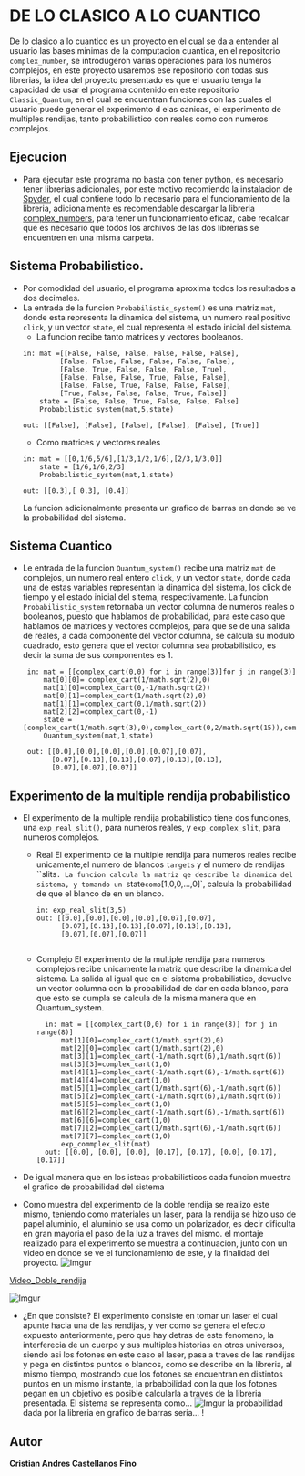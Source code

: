 # DE LO CLASICO A LO CUANTICO
De lo clasico a lo cuantico es un proyecto en el cual se da a entender al usuario las bases minimas de la computacion cuantica, en el repositorio `complex_number`, se introdugeron varias operaciones para los numeros complejos, en este proyecto usaremos ese repositorio con todas sus librerias, la idea del proyecto presentado es que el usuario tenga la capacidad de usar el programa contenido en este repositorio `Classic_Quantum`, en el cual se encuentran funciones con las cuales el usuario puede generar el experimento d elas canicas, el experimento de multiples rendijas, tanto probabilistico con reales como con numeros complejos.
## Ejecucion
+ Para ejecutar este programa no basta con tener python, es necesario tener librerias adicionales, por este motivo recomiendo la instalacion de [Spyder](https://www.spyder-ide.org/), el cual contiene todo lo necesario para el funcionamiento de la libreria, adicionalmente es recomendable descargar la libreria [complex_numbers](https://github.com/cristian2306/Complex_numbers), para tener un funcionamiento eficaz, cabe recalcar que es necesario que todos los archivos de las dos librerias se encuentren en una misma carpeta.

## Sistema Probabilistico.
+ Por comodidad del usuario, el programa aproxima todos los resultados a dos decimales.
+ La entrada de la funcion `Probabilistic_system()` es una matriz `mat`, donde esta representa la dinamica del sistema, un numero real positivo `click`, y un vector `state`, el cual representa el estado inicial del sistema.
   - La funcion recibe tanto matrices y vectores booleanos.
   ```
   in: mat =[[False, False, False, False, False, False],
            [False, False, False, False, False, False],
            [False, True, False, False, False, True],
            [False, False, False, True, False, False],
            [False, False, True, False, False, False],
            [True, False, False, False, True, False]] 
       state = [False, False, True, False, False, False]
       Probabilistic_system(mat,5,state)
  
  out: [[False], [False], [False], [False], [False], [True]]
   ```
  - Como matrices y vectores reales
  ```
  in: mat = [[0,1/6,5/6],[1/3,1/2,1/6],[2/3,1/3,0]]
      state = [1/6,1/6,2/3]
      Probabilistic_system(mat,1,state)
      
  out: [[0.3],[ 0.3], [0.4]]
  
  ```
  La funcion adicionalmente presenta un grafico de barras en donde se ve la probabilidad del sistema.
  
## Sistema Cuantico
+ Le entrada de la funcion `Quantum_system()` recibe una matriz `mat` de complejos, un numero real entero `click`, y un vector `state`, donde cada una de estas variables representan la dinamica del sistema, los click de tiempo y el estado inicial del sitema, respectivamente.
La funcion `Probabilistic_system` retornaba un vector columna de numeros reales o booleanos, puesto que hablamos de probabilidad, para este caso que hablamos de matrices y vectores complejos, para que se de una salida de reales, a cada componente del vector columna, se calcula su modulo cuadrado, esto genera que el vector columna sea probabilistico, es decir la suma de sus componentes es 1.
   ```
    in: mat = [[complex_cart(0,0) for i in range(3)]for j in range(3)]
        mat[0][0]= complex_cart(1/math.sqrt(2),0)
        mat[1][0]=complex_cart(0,-1/math.sqrt(2))
        mat[0][1]=complex_cart(1/math.sqrt(2),0)
        mat[1][1]=complex_cart(0,1/math.sqrt(2))
        mat[2][2]=complex_cart(0,-1)
        state = [complex_cart(1/math.sqrt(3),0),complex_cart(0,2/math.sqrt(15)),complex_cart(math.sqrt(2/5),0)]
        Quantum_system(mat,1,state)
        
    out: [[0.0],[0.0],[0.0],[0.0],[0.07],[0.07],
          [0.07],[0.13],[0.13],[0.07],[0.13],[0.13],
          [0.07],[0.07],[0.07]] 
   ```
## Experimento de la multiple rendija probabilistico
+ El experimento de la multiple rendija probabilistico tiene dos funciones, una `exp_real_slit()`, para numeros reales, y `exp_complex_slit`, para numeros complejos.
   - Real
      El experimento de la multiple rendija para numeros reales recibe unicamente,el numero de blancos `targets` y el numero de rendijas ``slits`. La funcion calcula la matriz qe describe la dinamica del sistema, y tomando un `state` como `[1,0,0,...,0]`, calcula la probabilidad de que el blanco de en un blanco.
      ```
      in: exp_real_slit(3,5)
      out: [[0.0],[0.0],[0.0],[0.0],[0.07],[0.07],
            [0.07],[0.13],[0.13],[0.07],[0.13],[0.13],
            [0.07],[0.07],[0.07]]
            
     ```
   - Complejo
      El experimento de la multiple rendija para numeros complejos recibe unicamente la matriz que describe la dinamica del sistema. La salida al igual que en el sistema probabilistico, devuelve un vector columna con la probabilidad de dar en cada blanco, para que esto se cumpla se calcula de la misma manera que en Quantum_system.
      
      ```
        in: mat = [[complex_cart(0,0) for i in range(8)] for j in range(8)]
            mat[1][0]=complex_cart(1/math.sqrt(2),0) 
            mat[2][0]=complex_cart(1/math.sqrt(2),0)
            mat[3][1]=complex_cart(-1/math.sqrt(6),1/math.sqrt(6))
            mat[3][3]=complex_cart(1,0)
            mat[4][1]=complex_cart(-1/math.sqrt(6),-1/math.sqrt(6))      
            mat[4][4]=complex_cart(1,0)
            mat[5][1]=complex_cart(1/math.sqrt(6),-1/math.sqrt(6))
            mat[5][2]=complex_cart(-1/math.sqrt(6),1/math.sqrt(6))
            mat[5][5]=complex_cart(1,0)
            mat[6][2]=complex_cart(-1/math.sqrt(6),-1/math.sqrt(6))
            mat[6][6]=complex_cart(1,0)
            mat[7][2]=complex_cart(1/math.sqrt(6),-1/math.sqrt(6))
            mat[7][7]=complex_cart(1,0)
            exp_commplex_slit(mat)
        out: [[0.0], [0.0], [0.0], [0.17], [0.17], [0.0], [0.17], [0.17]]
      ```
+ De igual manera que en los isteas probabilisticos cada funcion muestra el grafico de probabilidad del sistema   

+ Como muestra del experimento de la doble rendija se realizo este mismo, teniendo como materiales un laser, para la rendija se hizo uso de papel aluminio, el aluminio se usa como un polarizador, es decir dificulta en gran mayoria el paso de la luz a traves del mismo.
el montaje realizado para el experimento se muestra a continuacion, junto con un video en donde se ve el funcionamiento de este, y la finalidad del proyecto.
![Imgur](https://i.imgur.com/kDIVRAV.jpg)

 [Video_Doble_rendija](https://imgur.com/RSwZKvY)
 
![Imgur](https://i.imgur.com/0hA1Jpp.jpg)

+ ¿En que consiste?
   El experimento consiste en tomar un laser el cual apunte hacia una de las rendijas, y ver como se genera el efecto expuesto anteriormente, pero que hay detras de este fenomeno, la interferecia de un cuerpo y sus multiples historias en otros universos, siendo asi los fotones en este caso el laser, pasa a traves de las rendijas y pega en distintos puntos o blancos, como se describe en la libreria, al mismo tiempo, mostrando que los fotones se encuentran en distintos puntos en un mismo instante, la prbabbilidad con la que los fotones pegan en un objetivo es posible calcularla a traves de la libreria presentada.
   El sistema se representa como...
   ![Imgur](https://i.imgur.com/hTQnyQG.png)
   la probabilidad dada por la libreria en grafico de barras seria...
   !
   

## Autor
__Cristian Andres Castellanos Fino__
  


